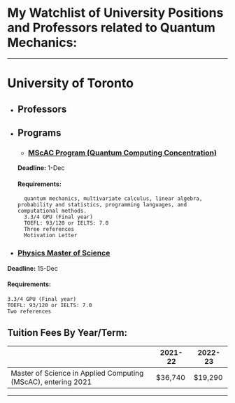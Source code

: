 # My Watchlist of University Positions and Professors related to Quantum Mechanics:
---
# University of Toronto

* ## Professors

* ## Programs

	* ### [MScAC Program (Quantum Computing Concentration)](https://www.sgs.utoronto.ca/programs/applied-computing/)

	**Deadline:** 1-Dec

	#### Requirements:
	
		quantum mechanics, multivariate calculus, linear algebra, probability and statistics, programming languages, and computational methods.
		3.3/4 GPU (Final year)
		TOEFL: 93/120 or IELTS: 7.0
		Three references
		Motivation Letter
		
* ### [Physics Master of Science](https://www.sgs.utoronto.ca/programs/physics/)

**Deadline:** 15-Dec

#### Requirements:
	
	3.3/4 GPU (Final year)
	TOEFL: 93/120 or IELTS: 7.0
	Two references
		
## Tuition Fees By Year/Term:

|  | 2021-22 | 2022-23 |
|---|---|---|
| Master of Science in Applied Computing (MScAC), entering 2021 | $36,740 | $19,290 |

---

